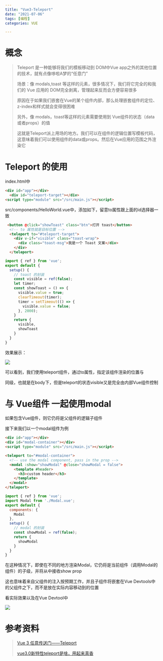 ```yaml
---
title: "Vue3-Teleport"
date: "2021-07-06"
tags: [编程]
categories: VUE

---
```


# 概念

> Teleport 是一种能够将我们的模板移动到 DOM中Vue app之外的其他位置的技术，就有点像哆啦A梦的“任意门”
>
> 场景：像 modals,toast 等这样的元素，很多情况下，我们将它完全的和我们的 Vue 应用的 DOM完全剥离，管理起来反而会方便容易很多
>
> 原因在于如果我们嵌套在Vue的某个组件内部，那么处理嵌套组件的定位、z-index和样式就会变得很困难
>
> 另外，像 modals，toast等这样的元素需要使用到 Vue组件的状态（data或者props）的值
>
> 这就是Teleport派上用场的地方。我们可以在组件的逻辑位置写模板代码，这意味着我们可以使用组件的data或props。然后在Vue应用的范围之外渲染它

# Teleport 的使用

index.html中

```html
<div id="app"></div>
  <div id="teleport-target"></div>
<script type="module" src="/src/main.js"></script>
```
src/components/HelloWorld.vue中，添加如下，留意to属性跟上面的id选择器一致

```html
 <button @click="showToast" class="btn">打开 toast</button>
  <!-- to 属性就是目标位置 -->
  <teleport to="#teleport-target">
    <div v-if="visible" class="toast-wrap">
      <div class="toast-msg">我是一个 Toast 文案</div>
    </div>
  </teleport>
```

```js
import { ref } from 'vue';
export default {
  setup() {
    // toast 的封装
    const visible = ref(false);
    let timer;
    const showToast = () => {
      visible.value = true;
      clearTimeout(timer);
      timer = setTimeout(() => {
        visible.value = false;
      }, 2000);
    }
    return {
      visible,
      showToast
    }
  }
}
```

效果展示：

![](/img/Vue3-Teleport/效果一.gif)

可以看到，我们使用teleport组件，通过to属性，指定该组件渲染的位置与<div id="app"></div>同级，也就是在body下，但是teleport的状态visible又是完全由内部Vue组件控制

# 与 Vue组件 一起使用modal

如果<teleport>包含Vue组件，则它仍将是<teleport>父组件的逻辑子组件

接下来我们以一个modal组件为例

```html
<div id="app"></div>
<div id="modal-container"></div>
<script type="module" src="/src/main.js"></script>
```

```html
<teleport to="#modal-container">
  <!-- use the modal component, pass in the prop -->
  <modal :show="showModal" @close="showModal = false">
    <template #header>
      <h3>custom header</h3>
    </template>
  </modal>
</teleport>
```

```js
import { ref } from 'vue';
import Modal from './Modal.vue';
export default {
  components: {
    Modal
  },
  setup() {
    // modal 的封装
    const showModal = ref(false);
    return {
      showModal
    }
  }
}
```

在这种情况下，即使在不同的地方渲染Modal，它仍将是当前组件（调用Modal的组件）的子级，并将从中接收show prop

这也意味着来自父组件的注入按预期工作，并且子组件将嵌套在Vue Devtools中的父组件之下，而不是放在实际内容移动到的位置

看实际效果以及在Vue Devtool中

![](/img/Vue3-Teleport/效果二.gif)

# 参考资料

> [Vue 3 任意传送门——Teleport](https://juejin.cn/post/6874720017863147527)
>
> [vue3.0新特性teleport是啥，用起来真香](https://juejin.cn/post/6910100912367206414)

